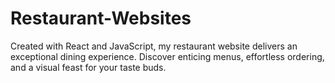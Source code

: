 # Restaurant-Websites
Created with React and JavaScript, my restaurant website delivers an exceptional dining experience. Discover enticing menus, effortless ordering, and a visual feast for your taste buds. 
